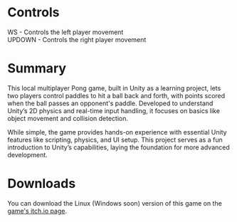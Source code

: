 # Controls
<p>WS - Controls the left player movement<br>UPDOWN - Controls the right player movement</p>

# Summary
<p>This local multiplayer Pong game, built in Unity as a learning project, lets two players control paddles to hit a ball back and forth, with points scored when the ball passes an opponent's paddle. Developed to understand Unity’s 2D physics and real-time input handling, it focuses on basics like object movement and collision detection.

While simple, the game provides hands-on experience with essential Unity features like scripting, physics, and UI setup. This project serves as a fun introduction to Unity’s capabilities, laying the foundation for more advanced development. </p>

# Downloads
<p>You can download the Linux (Windows soon) version of this game on the <a href="https://ssaxel03.itch.io/pong">game's itch.io page</a>.</p>
